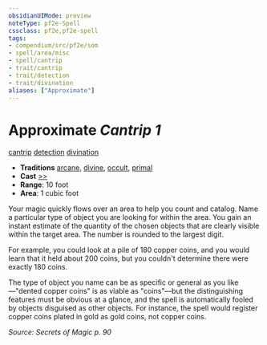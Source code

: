 ```yaml
---
obsidianUIMode: preview
noteType: pf2e-Spell
cssclass: pf2e,pf2e-spell
tags:
- compendium/src/pf2e/som
- spell/area/misc
- spell/cantrip
- trait/cantrip
- trait/detection
- trait/divination
aliases: ["Approximate"]
---
```

# Approximate *Cantrip 1*   
[cantrip](rules/traits/cantrip.md "Cantrip Spell Trait")  [detection](rules/traits/detection.md "Detection Effect Trait")  [divination](rules/traits/divination.md "Divination School Trait")  

- **Traditions** [arcane](rules/traits/arcane.md "Arcane Tradition Trait"), [divine](rules/traits/divine.md "Divine Tradition Trait"), [occult](rules/traits/occult.md "Occult Tradition Trait"), [primal](rules/traits/primal.md "Primal Tradition Trait")
- **Cast** [>>](rules/core-rulebook/chapter-9-playing-the-game.md#Actions "Two-Action") 
- **Range**: 10 foot
- **Area**: 1 cubic foot

Your magic quickly flows over an area to help you count and catalog. Name a particular type of object you are looking for within the area. You gain an instant estimate of the quantity of the chosen objects that are clearly visible within the target area. The number is rounded to the largest digit.

For example, you could look at a pile of 180 copper coins, and you would learn that it held about 200 coins, but you couldn't determine there were exactly 180 coins.

The type of object you name can be as specific or general as you like—"dented copper coins" is as viable as "coins"—but the distinguishing features must be obvious at a glance, and the spell is automatically fooled by objects disguised as other objects. For instance, the spell would register copper coins plated in gold as gold coins, not copper coins.

*Source: Secrets of Magic p. 90*